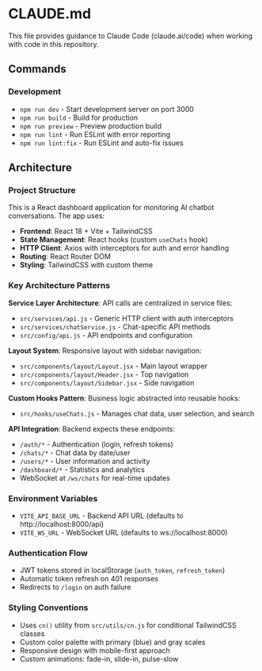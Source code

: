 # CLAUDE.md

This file provides guidance to Claude Code (claude.ai/code) when working with code in this repository.

## Commands

### Development
- `npm run dev` - Start development server on port 3000
- `npm run build` - Build for production
- `npm run preview` - Preview production build
- `npm run lint` - Run ESLint with error reporting
- `npm run lint:fix` - Run ESLint and auto-fix issues

## Architecture

### Project Structure
This is a React dashboard application for monitoring AI chatbot conversations. The app uses:
- **Frontend**: React 18 + Vite + TailwindCSS
- **State Management**: React hooks (custom `useChats` hook)
- **HTTP Client**: Axios with interceptors for auth and error handling
- **Routing**: React Router DOM
- **Styling**: TailwindCSS with custom theme

### Key Architecture Patterns

**Service Layer Architecture**: API calls are centralized in service files:
- `src/services/api.js` - Generic HTTP client with auth interceptors
- `src/services/chatService.js` - Chat-specific API methods
- `src/config/api.js` - API endpoints and configuration

**Layout System**: Responsive layout with sidebar navigation:
- `src/components/layout/Layout.jsx` - Main layout wrapper
- `src/components/layout/Header.jsx` - Top navigation
- `src/components/layout/Sidebar.jsx` - Side navigation

**Custom Hooks Pattern**: Business logic abstracted into reusable hooks:
- `src/hooks/useChats.js` - Manages chat data, user selection, and search

**API Integration**: Backend expects these endpoints:
- `/auth/*` - Authentication (login, refresh tokens)
- `/chats/*` - Chat data by date/user
- `/users/*` - User information and activity
- `/dashboard/*` - Statistics and analytics
- WebSocket at `/ws/chats` for real-time updates

### Environment Variables
- `VITE_API_BASE_URL` - Backend API URL (defaults to http://localhost:8000/api)
- `VITE_WS_URL` - WebSocket URL (defaults to ws://localhost:8000)

### Authentication Flow
- JWT tokens stored in localStorage (`auth_token`, `refresh_token`)
- Automatic token refresh on 401 responses
- Redirects to `/login` on auth failure

### Styling Conventions
- Uses `cn()` utility from `src/utils/cn.js` for conditional TailwindCSS classes
- Custom color palette with primary (blue) and gray scales
- Responsive design with mobile-first approach
- Custom animations: fade-in, slide-in, pulse-slow